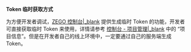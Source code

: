 **Token 临时获取方式**

为方便开发者调试，[ZEGO 控制台\|_blank](https://console.zego.im/) 提供生成临时 Token 的功能，开发者可直接获取临时 Token 来使用，详情请参考 [控制台 - 项目管理\|_blank](#12107) 中的 “项目信息”。但是在开发者自己的线上环境中，一定要通过自己的服务端生成 Token。
